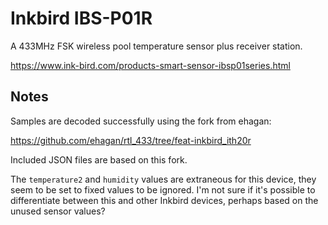 # Inkbird IBS-P01R
A 433MHz FSK wireless pool temperature sensor plus receiver station.

https://www.ink-bird.com/products-smart-sensor-ibsp01series.html

## Notes

Samples are decoded successfully using the fork from ehagan:

https://github.com/ehagan/rtl_433/tree/feat-inkbird_ith20r

Included JSON files are based on this fork.

The `temperature2` and `humidity` values are extraneous for this
device, they seem to be set to fixed values to be ignored. I'm not sure
if it's possible to differentiate between this and other Inkbird
devices, perhaps based on the unused sensor values?
